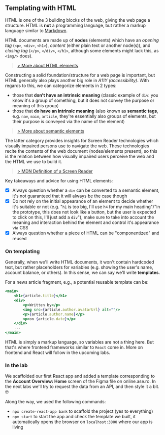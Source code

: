 ## Templating with HTML

HTML is one of the 3 building blocks of the web, giving the web page a structure. HTML is **not** a programming language, but rather a markup language similar to [Markdown](https://www.markdownguide.org/cheat-sheet/).

HTML documents are made up of **nodes** (elements) which have an *opening tag* (`<p>`, `<div>`, `<h1>`), *content* (either plain text or another node(s)), and *closing tag* (`</p>`, `</div>`, `</h1>`, although some elements might lack this, as `<img/>` does).

> [> More about HTML elements](https://developer.mozilla.org/en-US/docs/Web/HTML/Element)

Constructing a solid foundation/structure for a web page is important, but HTML generally also plays another big role in *A11Y (accessibility)*. With regards to this, we can categorize elements in 2 types:
- those that **don't have an intrinsic meaning** (classic example of `div`: you know it's a group of something, but it does not convey the purpose or meaning of this group)
- those that **do have an intrinsic meaning** (also known as **semantic tags**, e.g. `nav`, `main`, `article`, they're essentially also groups of elements, but their purpose is conveyed via the name of the element)

> [> More about semantic elements](https://developer.mozilla.org/en-US/docs/Glossary/Semantics#semantics_in_html)

The latter category provides insights for Screen Reader technologies which visually impaired persons use to navigate the web. These technologies recite the contents of the web document (nodes/elements present), so this is the relation between how visually impaired users perceive the web and the HTML we use to build it.

> [> MDN Definition of a Screen Reader](https://developer.mozilla.org/en-US/docs/Glossary/Screen_reader)

Key takeaways and advice for using HTML elements:
- [x] Always question whether a `div` can be converted to a semantic element, it's not guaranteed that it will always be the case though
- [x] Do not rely on the initial appearance of an element to decide whether it's suitable or not (e.g. "`h1` is too big, I'll use `h4` for my main heading"/"In the prototype, this does not look like a button, but the user is expected to click on this, I'll just add a `div`"), make sure to take into account the meaning and interaction behind the element and control it's appearance via CSS
- [x] Always question whether a piece of HTML can be "componentized" and reused

### On templating

Generally, when we'll write HTML documents, it won't contain hardcoded text, but rather placeholders for variables (e.g. showing the user's name, account balance, or others). In this sense, we can say we'll write **templates**.

For a news article fragment, e.g., a potential reusable template can be:

```jsx
<main>
    <h1>{article.title}</h1>
    <div>
        <p>Written by</p>
        <img src={article.author.avatarUrl} alt=""/>
        <p>{article.author.name}</p>
        <p>on {article.date}</p>
    </div>
    ...
</main>
```

HTML is simply a markup language, so variables are not a thing here. But that's where frontend frameworks similar to `React` come in. More on frontend and React will follow in the upcoming labs.

### In the lab

We scaffolded our first React app and added a template corresponding to the **Account Overview: Home** screen of the Figma file on online.ase.ro.  In the next labs we'll try to request the data from an API, and then style it a bit. 🤓

Along the way, we used the following commands:
* `npx create-react-app bank` to scaffold the project (yes to everything)
* `npm start` to start the app and check the template we built, it automatically opens the browser on `localhost:3000` where our app is living